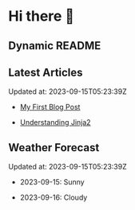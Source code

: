 # Hi there 👋

## Dynamic README

## Latest Articles

Updated at: 2023-09-15T05:23:39Z


- [My First Blog Post](https://myblog.com/first-post)

- [Understanding Jinja2](https://myblog.com/jinja2)


## Weather Forecast

Updated at: 2023-09-15T05:23:39Z


- 2023-09-15: Sunny

- 2023-09-16: Cloudy
